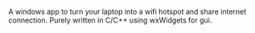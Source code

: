 A windows app to turn your laptop into a wifi hotspot and share internet connection.
Purely written in C/C++ using wxWidgets for gui.